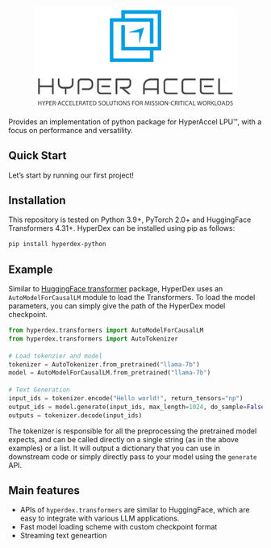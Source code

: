 <!---
Copyright 2023 The HyperAccel. All rights reserved.
-->

<p align="center">
    <br>
    <img src="./images/logo.png" width="400"/>
    <br>
</p>

Provides an implementation of python package for HyperAccel LPU™, with a focus on performance and versatility.

## Quick Start
Let’s start by running our first project!

## Installation

This repository is tested on Python 3.9+, PyTorch 2.0+ and HuggingFace Transformers 4.31+.
HyperDex can be installed using pip as follows:

```bash
pip install hyperdex-python
```

## Example

Similar to [HuggingFace transformer](https://huggingface.co/docs/transformers/index) package, HyperDex uses an `AutoModelForCausalLM` module to load the Transformers. To load the model parameters, you can simply give the path of the HyperDex model checkpoint.

```python
from hyperdex.transformers import AutoModelForCausalLM
from hyperdex.transformers import AutoTokenizer

# Load tokenzier and model
tokenizer = AutoTokenizer.from_pretrained("llama-7b")
model = AutoModelForCausalLM.from_pretrained("llama-7b")

# Text Generation
input_ids = tokenizer.encode("Hello world!", return_tensors="np")
output_ids = model.generate(input_ids, max_length=1024, do_sample=False)
outputs = tokenizer.decode(input_ids)
```

The tokenizer is responsible for all the preprocessing the pretrained model expects, and can be called directly on a single string (as in the above examples) or a list. It will output a dictionary that you can use in downstream code or simply directly pass to your model using the `generate` API.

## Main features

 - APIs of `hyperdex.transformers` are similar to HuggingFace, which are easy to integrate with various LLM applications.
 - Fast model loading scheme with custom checkpoint format
 - Streaming text geneartion
